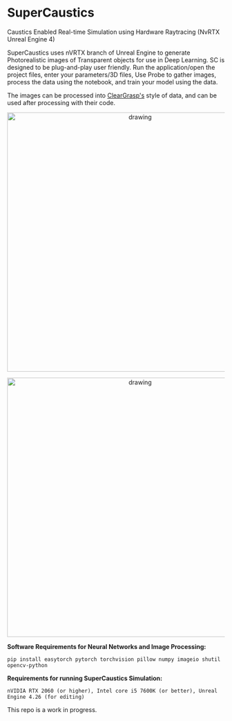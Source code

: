 
# SuperCaustics
Caustics Enabled Real-time Simulation using Hardware Raytracing (NvRTX Unreal Engine 4)


SuperCaustics uses nVRTX branch of Unreal Engine to generate Photorealistic images of Transparent objects for use in Deep Learning. 
SC is designed to be plug-and-play user friendly. Run the application/open the project files, enter your parameters/3D files, Use Probe to gather images, process the data using the notebook, and train your model using the data.

The images can be processed into [ClearGrasp's](https://github.com/Shreeyak/cleargrasp "ClearGrasp") style of data, and can be used after processing with their code. 

<p align="center">
  <img src="Assets/SuperCaustics.gif" alt="drawing" width="600"/>
</p>

<p align="center">
  <img src="Assets/Showcase.png" alt="drawing" width="600"/>
</p>
<p align="center">

**Software Requirements for Neural Networks and Image Processing:**

    pip install easytorch pytorch torchvision pillow numpy imageio shutil opencv-python

  **Requirements for running SuperCaustics Simulation:**

    nVIDIA RTX 2060 (or higher), Intel core i5 7600K (or better), Unreal Engine 4.26 (for editing)


  
  This repo is a work in progress. 
